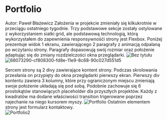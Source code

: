 # Portfolio
Autor: Paweł Błażewicz
Założenia w projekcie zmieniały się kilkukrotnie w przeciągu ostatniego tygodnie.
Trzy podstawowe sekcje zostały ostylowane z wykorzystaniem siatki grid, ale podstawową technologią, którą wykorzystałem do zapewnienia responsywnośći strony jest Flexbox. Poniżej prezentuje widok 1 ekranu, zawierającego 2 paragrafy z animacją odpalaną po wczytaniu strony. Paragrafy dopasowują swój rozmiar oraz położenie adaptując się do zmiany rozdzielczości okna przeglądarki.
![Bez tytułu](https://user-images.githubusercontent.com/52447280/68073271-8b8d7e00-fd8e-11e9-9f0d-de8f0c67e86a.png)
![68073290-cf808300-fd8e-11e9-8c68-90c027d551d5](https://user-images.githubusercontent.com/52447280/68073886-0d80a580-fd95-11e9-81c9-2398ef5d5bec.png)

Sercem strony są 2 divy zawierające kontent strony. Podczas skrolowania przesłania on przypięty do okna przeglądarki pierwszy ekran. Pierwszy div kontentu zawiera 3 kolumny, które przy ograniczonym miejscu zmieniają swoje położenie układają się pod sobą. Podobnie zachowuje się 6 prostokątów stanowiących placeholder dla przyszłych projektów. Każdy z kwadratów ma dodane właściwości transition trigerowane poprzez najechanie na niego kursorem myszy.
![Portfolio](https://user-images.githubusercontent.com/52447280/68073414-4c602c80-fd90-11e9-8deb-3c533795bb5d.png)
Ostatnim elementem  strony jest formularz kontaktowy.  
![Portfolio2](https://user-images.githubusercontent.com/52447280/68074136-2e96c580-fd98-11e9-9ec4-8ef1442e5ff9.png)
